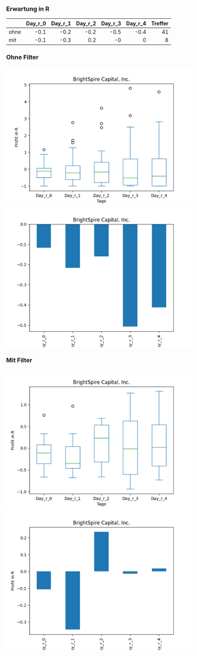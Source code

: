 ### Erwartung in R
|      |   Day_r_0 |   Day_r_1 |   Day_r_2 |   Day_r_3 |   Day_r_4 |   Treffer |
|:-----|----------:|----------:|----------:|----------:|----------:|----------:|
| ohne |      -0.1 |      -0.2 |      -0.2 |      -0.5 |      -0.4 |        41 |
| mit  |      -0.1 |      -0.3 |       0.2 |      -0   |       0   |         8 |

### Ohne Filter
![image info](./data/BRSP_box_all.png)
![image info](./data/BRSP_median_all.png)

### Mit Filter
![image info](./data/BRSP_box_filtered.png)
![image info](./data/BRSP_median_filtered.png)